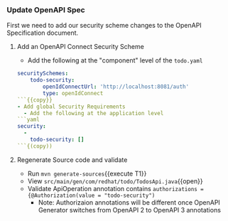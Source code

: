 ### Update OpenAPI Spec

First we need to add our security scheme changes to the OpenAPI Specification document.

1. Add an OpenAPI Connect Security Scheme
    - Add the following at the "component" level of the `todo.yaml`

    ```yaml
    securitySchemes:
        todo-security:
            openIdConnectUrl: 'http://localhost:8081/auth'
            type: openIdConnect
    ```{{copy}}
    - Add global Security Requirements
      - Add the following at the application level
    ```yaml
    security:
      -
        todo-security: []
    ```{(copy))
2. Regenerate Source code and validate
    - Run `mvn generate-sources`{{execute T1}}
    - View `src/main/gen/com/redhat/todo/TodosApi.java`{{open}}
    - Validate ApiOperation annotation contains `authorizations = {@Authorization(value = "todo-security")`
      - Note: Authorizaion annotations will be different once OpenAPI Generator switches from OpenAPI 2 to OpenAPI 3 annotations
